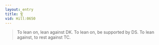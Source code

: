 ```yaml
---
layout: entry
title: སྙེ་
vid: Hill:0650
---
```

> To lean on, lean against DK. To lean on, be supported by DS. To lean against, to rest against TC.
